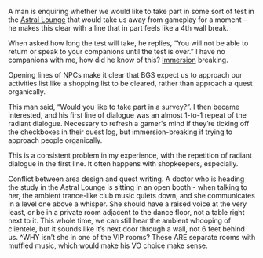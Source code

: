 A man is enquiring whether we would like to take part in some sort of test in the [Astral Lounge](Astral%20Lounge.md) that would take us away from gameplay for a moment - he makes this clear with a line that in part feels like a 4th wall break. 

When asked how long the test will take, he replies, “You will not be able to return or speak to your companions until the test is over.” I have no companions with me, how did he know of this? [Immersion](Immersion.md) breaking.

Opening lines of NPCs make it clear that BGS expect us to approach our activities list like a shopping list to be cleared, rather than approach a quest organically. 

This man said, “Would you like to take part in a survey?”. I then became interested, and his first line of dialogue was an almost 1-to-1 repeat of the radiant dialogue. Necessary to refresh a gamer's mind if they’re ticking off the checkboxes in their quest log, but immersion-breaking if trying to approach people organically. 

This is a consistent problem in my experience, with the repetition of radiant dialogue in the first line. It often happens with shopkeepers, especially.

Conflict between area design and quest writing. A doctor who is heading the study in the Astral Lounge is sitting in an open booth - when talking to her, the ambient trance-like club music quiets down, and she communicates in a level one above a whisper. She should have a raised voice at the very least, or be in a private room adjacent to the dance floor, not a table right next to it. 
This whole time, we can still hear the ambient whooping of clientele, but it sounds like it’s next door through a wall, not 6 feet behind us. 
	^WHY isn’t she in one of the VIP rooms? These ARE separate rooms with muffled music, which would make his VO choice make sense.



